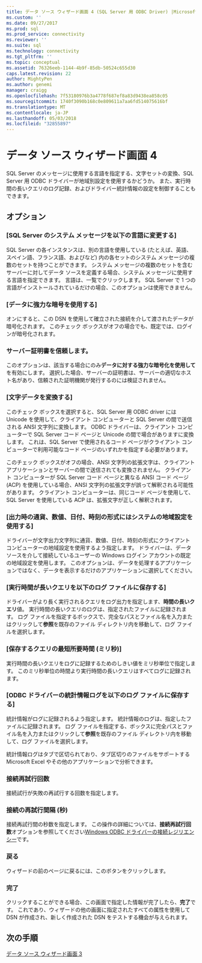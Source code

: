 ```yaml
---
title: データ ソース ウィザード画面 4 (SQL Server 用 ODBC Driver) |Microsoft ドキュメント
ms.custom: ''
ms.date: 09/27/2017
ms.prod: sql
ms.prod_service: connectivity
ms.reviewer: ''
ms.suite: sql
ms.technology: connectivity
ms.tgt_pltfrm: ''
ms.topic: conceptual
ms.assetid: 76326eeb-1144-4b9f-85db-50524c655d30
caps.latest.revision: 22
author: MightyPen
ms.author: genemi
manager: craigg
ms.openlocfilehash: 7f53180976b3a4778f687ef8a83d9438ea858c05
ms.sourcegitcommit: 1740f3090b168c0e809611a7aa6fd514075616bf
ms.translationtype: MT
ms.contentlocale: ja-JP
ms.lasthandoff: 05/03/2018
ms.locfileid: "32855897"
---
```

# <a name="data-source-wizard-screen-4"></a>データ ソース ウィザード画面 4

SQL Server のメッセージに使用する言語を指定する、文字セットの変換、SQL Server 用 ODBC ドライバーが地域別設定を使用するかどうか。 また、実行時間の長いクエリのログ記録、およびドライバー統計情報の設定を制御することもできます。

## <a name="options"></a>オプション

### <a name="change-the-language-of-sql-server-system-messages-to"></a>[SQL Server のシステム メッセージを以下の言語に変更する]

SQL Server の各インスタンスは、別の言語を使用している (たとえば、英語、スペイン語、フランス語、およびなど) 内の各セットのシステム メッセージの複数のセットを持つことができます。 システム メッセージの複数のセットを含むサーバーに対してデータ ソースを定義する場合、システム メッセージに使用する言語を指定できます。 言語は、一覧でクリックします。 SQL Server で 1 つの言語がインストールされているだけの場合、このオプションは使用できません。

### <a name="use-strong-encryption-for-data"></a>[データに強力な暗号を使用する]

オンにすると、この DSN を使用して確立された接続を介して渡されたデータが暗号化されます。 このチェック ボックスがオフの場合でも、既定では、ログインが暗号化されます。

### <a name="trust-server-certificate"></a>サーバー証明書を信頼します。

このオプションは、該当する場合にのみ**データに対する強力な暗号化を使用して**を有効にします。 選択した場合、サーバーの証明書は、サーバーの適切なホスト名があり、信頼された証明機関が発行するのには検証されません。 

### <a name="perform-translation-for-character-data"></a>[文字データを変換する]

このチェック ボックスを選択すると、SQL Server 用 ODBC driver には Unicode を使用して、クライアント コンピューターと SQL Server の間で送信される ANSI 文字列に変換します。 ODBC ドライバーは、クライアント コンピューターで SQL Server コード ページと Unicode の間で場合がありますに変換します。 これは、SQL Server で使用されるコード ページがクライアント コンピューターで利用可能なコード ページのいずれかを指定する必要があります。

このチェック ボックスがオフの場合、ANSI 文字列の拡張文字は、クライアント アプリケーションとサーバーの間で送信されても変換されません。 クライアント コンピューターが SQL Server コード ページと異なる ANSI コード ページ (ACP) を使用している場合、ANSI 文字列の拡張文字が誤って解釈される可能性があります。 クライアント コンピューターは、同じコード ページを使用して、SQL Server を使用している ACP は、拡張文字が正しく解釈されます。

### <a name="use-regional-settings-when-outputting-currency-numbers-dates-and-times"></a>[出力時の通貨、数値、日付、時刻の形式にはシステムの地域設定を使用する]

ドライバーが文字出力文字列に通貨、数値、日付、時刻の形式にクライアント コンピューターの地域設定を使用するよう指定します。 ドライバーは、データ ソースを介して接続しているユーザーの Windows ログイン アカウントの既定の地域設定を使用します。 このオプションは、データを処理するアプリケーションではなく、データを表示するだけのアプリケーションに選択してください。

### <a name="save-long-running-queries-to-the-log-file"></a>[実行時間が長いクエリを以下のログ ファイルに保存する]

ドライバーがより長く実行されるクエリをログ出力を指定します、**時間の長いクエリ**値。 実行時間の長いクエリのログは、指定されたファイルに記録されます。 ログ ファイルを指定するボックスで、完全なパスとファイル名を入力またはクリックして**参照**を既存のファイル ディレクトリ内を移動して、ログ ファイルを選択します。

### <a name="long-query-time-milliseconds"></a>[保存するクエリの最短所要時間 (ミリ秒)]

実行時間の長いクエリをログに記録するためのしきい値をミリ秒単位で指定します。 このミリ秒単位の時間より実行時間の長いクエリはすべてログに記録されます。

### <a name="log-odbc-driver-statistics-to-the-log-file"></a>[ODBC ドライバーの統計情報ログを以下のログ ファイルに保存する]

統計情報がログに記録されるよう指定します。 統計情報のログは、指定したファイルに記録されます。 ログ ファイルを指定する、ボックスに完全パスとファイル名を入力またはクリックして**参照**を既存のファイル ディレクトリ内を移動して、ログ ファイルを選択します。

統計情報ログはタブで区切られており、タブ区切りのファイルをサポートする Microsoft Excel やその他のアプリケーションで分析できます。

### <a name="connect-retry-count"></a>接続再試行回数

接続試行が失敗の再試行する回数を指定します。

### <a name="connect-retry-interval-seconds"></a>接続の再試行間隔 (秒)

接続再試行間の秒数を指定します。 この操作の詳細については、**接続再試行回数**オプションを参照してください[Windows ODBC ドライバーの接続レジリエンシー](../../../connect/odbc/windows/connection-resiliency-in-the-windows-odbc-driver.md)です。

### <a name="back"></a>戻る

ウィザードの前のページに戻るには、このボタンをクリックします。

### <a name="finish"></a>完了

クリックすることができる場合、この画面で指定した情報が完了したら、**完了**です。 これであり、ウィザードの他の画面に指定されたすべての属性を使用して DSN が作成され、新しく作成された DSN をテストする機会が与えられます。

## <a name="next-steps"></a>次の手順

[データ ソース ウィザード画面 3](../../../connect/odbc/windows/dsn-wizard-3.md)
